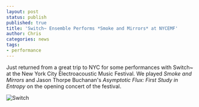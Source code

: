 ```yaml
---
layout: post
status: publish
published: true
title: 'Switch~ Ensemble Performs *Smoke and Mirrors* at NYCEMF'
author: Chris
categories: news
tags:
- performance
---
```

Just returned from a great trip to NYC for some performances with Switch~ at the New York City Electroacoustic Music Festival. We played *Smoke and Mirrors* and Jason Thorpe Buchanan's *Asymptotic Flux: First Study in Entropy* on the opening concert of the festival.

![Switch]({{site.baseurl}}/assets/img/switch-nycemf.jpg)
